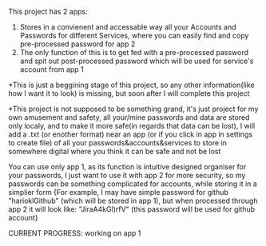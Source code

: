 This project has 2 apps:
   1) Stores in a convienent and accessable way all your Accounts and Passwords for different Services, where you can easily find and copy pre-processed password for app 2
   2) The only function of this is to get fed with a pre-processed password and spit out post-processed password which will be used for service's account from app 1

*This is just a beggining stage of this project, so any other information(like how I want it to look) is missing, but soon after I will complete this project

*This project is not supposed to be something grand, it's just project for my own amusement and safety, all your/mine passwords and data are stored only localy, and to make it more safe(in regards that data can be lost), I will add a .txt (or enother format) near an app (or if you click in app in settings to create file) of all your passwords&accounts&services to store in somewhere digital where you think it can be safe and not be lost 

You can use only app 1, as its function is intuitive designed organiser for your passwords, I just want to use it with app 2 for more security, so my passwords can be something complicated for accounts, while storing it in a simplier form 
{For example, I may have simple password for github "harioklGithub" (which will be stored in app 1), but when processed through app 2 it will look like: "JiraA4kGl)rfV" (this password will be used for github account}

CURRENT PROGRESS: working on app 1
